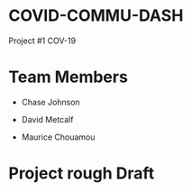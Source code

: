 # COVID-COMMU-DASH

Project #1 COV-19

# Team Members 

* Chase Johnson

* David Metcalf

* Maurice Chouamou

# Project rough Draft 

